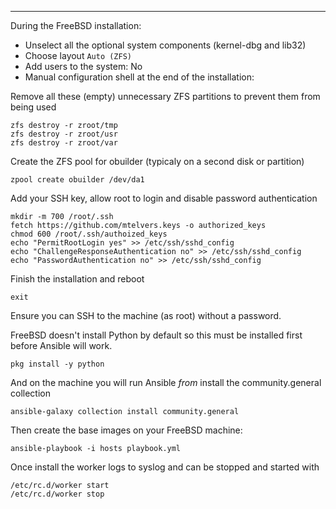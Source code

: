 ---

During the FreeBSD installation:
- Unselect all the optional system components (kernel-dbg and lib32)
- Choose layout `Auto (ZFS)`
- Add users to the system: No
- Manual configuration shell at the end of the installation:

Remove all these (empty) unnecessary ZFS partitions to prevent them from being used

```shell
zfs destroy -r zroot/tmp
zfs destroy -r zroot/usr
zfs destroy -r zroot/var
```

Create the ZFS pool for obuilder (typicaly on a second disk or partition)

```shell
zpool create obuilder /dev/da1
```

Add your SSH key, allow root to login and disable password authentication

```shell
mkdir -m 700 /root/.ssh
fetch https://github.com/mtelvers.keys -o authorized_keys
chmod 600 /root/.ssh/authoized_keys
echo "PermitRootLogin yes" >> /etc/ssh/sshd_config
echo "ChallengeResponseAuthentication no" >> /etc/ssh/sshd_config
echo "PasswordAuthentication no" >> /etc/ssh/sshd_config
```

Finish the installation and reboot

```shell
exit
```

Ensure you can SSH to the machine (as root) without a password.

FreeBSD doesn't install Python by default so this must be installed first before Ansible will work.

```shell
pkg install -y python
```

And on the machine you will run Ansible _from_ install the community.general collection

```shell
ansible-galaxy collection install community.general
```

Then create the base images on your FreeBSD machine:

```shell
ansible-playbook -i hosts playbook.yml
```

Once install the worker logs to syslog and can be stopped and started with

```
/etc/rc.d/worker start
/etc/rc.d/worker stop
```

